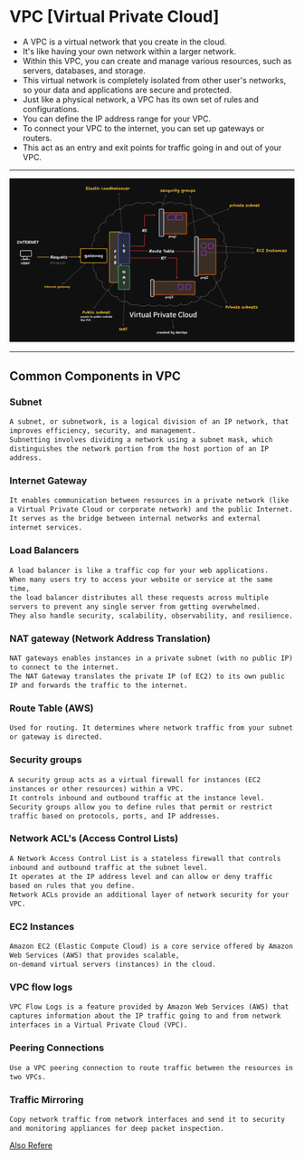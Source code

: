 # VPC [Virtual Private Cloud]  

- A VPC is a virtual network that you create in the cloud.  
- It's like having your own network within a larger network.  
- Within this VPC, you can create and manage various resources, such as servers, databases, and storage.  
- This virtual network is completely isolated from other user's networks, so your data and applications are secure and protected.
- Just like a physical network, a VPC has its own set of rules and configurations.
- You can define the IP address range for your VPC.
- To connect your VPC to the internet, you can set up gateways or routers.
- This act as an entry and exit points for traffic going in and out of your VPC.
---
![VPC](/images/VPC.png)

---
## Common Components in VPC  

### Subnet  
```
A subnet, or subnetwork, is a logical division of an IP network, that improves efficiency, security, and management.
Subnetting involves dividing a network using a subnet mask, which distinguishes the network portion from the host portion of an IP address. 
```
### Internet Gateway  
```
It enables communication between resources in a private network (like a Virtual Private Cloud or corporate network) and the public Internet.
It serves as the bridge between internal networks and external internet services.
```
### Load Balancers  
``` 
A load balancer is like a traffic cop for your web applications.
When many users try to access your website or service at the same time,
the load balancer distributes all these requests across multiple servers to prevent any single server from getting overwhelmed.  
They also handle security, scalability, observability, and resilience.
```
### NAT gateway (Network Address Translation)  
```
NAT gateways enables instances in a private subnet (with no public IP) to connect to the internet.
The NAT Gateway translates the private IP (of EC2) to its own public IP and forwards the traffic to the internet. 
```
### Route Table (AWS)  
```
Used for routing. It determines where network traffic from your subnet or gateway is directed.
```
### Security groups  
```
A security group acts as a virtual firewall for instances (EC2 instances or other resources) within a VPC.
It controls inbound and outbound traffic at the instance level.
Security groups allow you to define rules that permit or restrict traffic based on protocols, ports, and IP addresses.  
```
### Network ACL's (Access Control Lists)  
```
A Network Access Control List is a stateless firewall that controls inbound and outbound traffic at the subnet level.
It operates at the IP address level and can allow or deny traffic based on rules that you define.
Network ACLs provide an additional layer of network security for your VPC.
```
### EC2 Instances  
```
Amazon EC2 (Elastic Compute Cloud) is a core service offered by Amazon Web Services (AWS) that provides scalable,
on-demand virtual servers (instances) in the cloud.
```
### VPC flow logs  
```
VPC Flow Logs is a feature provided by Amazon Web Services (AWS) that captures information about the IP traffic going to and from network interfaces in a Virtual Private Cloud (VPC).
```
### Peering Connections
```
Use a VPC peering connection to route traffic between the resources in two VPCs.
```
### Traffic Mirroring 
```
Copy network traffic from network interfaces and send it to security and monitoring appliances for deep packet inspection.
```

[Also Refere](https://docs.aws.amazon.com/vpc/latest/userguide/vpc-example-private-subnets-nat.html)
